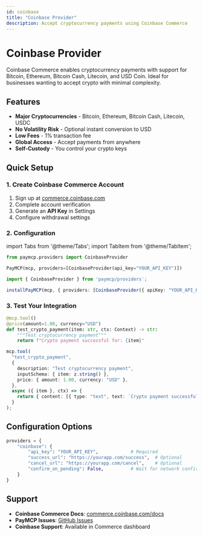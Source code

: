 ```yaml
---
id: coinbase
title: "Coinbase Provider"
description: Accept cryptocurrency payments using Coinbase Commerce
---
```


# Coinbase Provider

Coinbase Commerce enables cryptocurrency payments with support for Bitcoin, Ethereum, Bitcoin Cash, Litecoin, and USD Coin. Ideal for businesses wanting to accept crypto with minimal complexity.

## Features

- **Major Cryptocurrencies** - Bitcoin, Ethereum, Bitcoin Cash, Litecoin, USDC
- **No Volatility Risk** - Optional instant conversion to USD
- **Low Fees** - 1% transaction fee
- **Global Access** - Accept payments from anywhere
- **Self-Custody** - You control your crypto keys

## Quick Setup

### 1. Create Coinbase Commerce Account

1. Sign up at [commerce.coinbase.com](https://commerce.coinbase.com)
2. Complete account verification
3. Generate an **API Key** in Settings
4. Configure withdrawal settings

### 2. Configuration

import Tabs from '@theme/Tabs';
import TabItem from '@theme/TabItem';

<Tabs>
<TabItem value="python" label="Python">

```python
from paymcp.providers import CoinbaseProvider

PayMCP(mcp, providers=[CoinbaseProvider(api_key="YOUR_API_KEY")])
```

</TabItem>
<TabItem value="typescript" label="TypeScript">

```typescript
import { CoinbaseProvider } from 'paymcp/providers';

installPayMCP(mcp, { providers: [CoinbaseProvider({ apiKey: "YOUR_API_KEY" })] });
```

</TabItem>
</Tabs>

### 3. Test Your Integration

<Tabs>
<TabItem value="python" label="Python">

```python
@mcp.tool()
@price(amount=1.00, currency="USD")
def test_crypto_payment(item: str, ctx: Context) -> str:
    """Test cryptocurrency payment"""
    return f"Crypto payment successful for: {item}"
```

</TabItem>
<TabItem value="typescript" label="TypeScript">

```typescript
mcp.tool(
  "test_crypto_payment",
  {
    description: "Test cryptocurrency payment",
    inputSchema: { item: z.string() },
    price: { amount: 1.00, currency: "USD" },
  },
  async ({ item }, ctx) => {
    return { content: [{ type: "text", text: `Crypto payment successful for: ${item}` }] };
  }
);
```

</TabItem>
</Tabs>

## Configuration Options

```python
providers = {
    "coinbase": {
        "api_key": "YOUR_API_KEY",            # Required
        "success_url": "https://yourapp.com/success",  # Optional
        "cancel_url": "https://yourapp.com/cancel",    # Optional
        "confirm_on_pending": False,          # Wait for network confirmation
    }
}
```



## Support

- **Coinbase Commerce Docs**: [commerce.coinbase.com/docs](https://commerce.coinbase.com/docs)
- **PayMCP Issues**: [GitHub Issues](https://github.com/PayMCP/paymcp/issues)
- **Coinbase Support**: Available in Commerce dashboard



